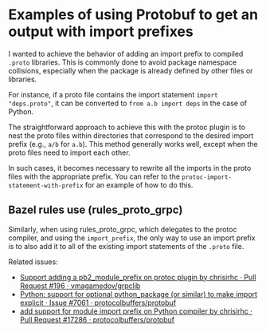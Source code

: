 # Examples of using Protobuf to get an output with import prefixes
I wanted to achieve the behavior of adding an import prefix to compiled `.proto` libraries. This is commonly done to avoid package namespace collisions, especially when the package is already defined by other files or libraries.

For instance, if a proto file contains the import statement `import "deps.proto"`, it can be converted to `from a.b import deps` in the case of Python.

The straightforward approach to achieve this with the protoc plugin is to nest the proto files within directories that correspond to the desired import prefix (e.g., `a/b` for `a.b`). This method generally works well, except when the proto files need to import each other.

In such cases, it becomes necessary to rewrite all the imports in the proto files with the appropriate prefix. You can refer to the `protoc-import-statement-with-prefix` for an example of how to do this.

## Bazel rules use (rules_proto_grpc)
Similarly, when using rules_proto_grpc, which delegates to the protoc compiler,
and using the `import_prefix`, the only way to use an import prefix is to also
add it to all of the existing import statements of the `.proto` file. 

Related issues:
* [Support adding a pb2_module_prefix on protoc plugin by chrisirhc · Pull Request #196 · vmagamedov/grpclib][grpclib-pr196]
* [Python: support for optional python_package (or similar) to make import explicit · Issue #7061 · protocolbuffers/protobuf][protobuf#7061] 
* [add support for module import prefix on Python compiler by chrisirhc · Pull Request #17286 · protocolbuffers/protobuf][protobuf-pr17286]

[grpclib-pr196]: https://github.com/vmagamedov/grpclib/pull/196
[protobuf#7061]: https://github.com/protocolbuffers/protobuf/issues/7061
[protobuf-pr17286]: https://github.com/protocolbuffers/protobuf/pull/17286
